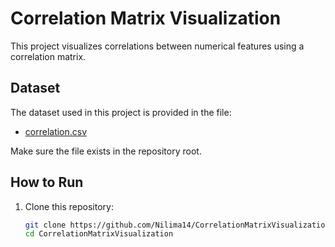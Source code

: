 # Correlation Matrix Visualization

This project visualizes correlations between numerical features using a correlation matrix.

## Dataset

The dataset used in this project is provided in the file:

- [correlation.csv](correlation.csv)

Make sure the file exists in the repository root.

## How to Run

1. Clone this repository:
   ```bash
   git clone https://github.com/Nilima14/CorrelationMatrixVisualization.git
   cd CorrelationMatrixVisualization

